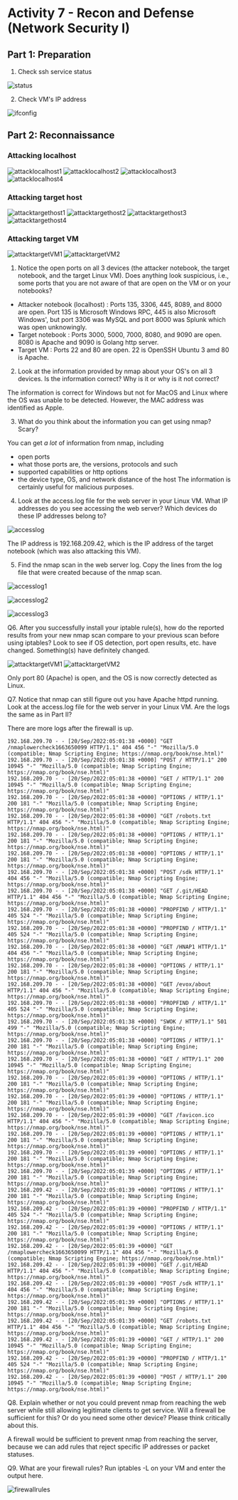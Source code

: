 # Activity 7 - Recon and Defense (Network Security I)

## Part 1: Preparation

1. Check ssh service status

![status](status.png)

2. Check VM's IP address

![ifconfig](ifconfig.png)

## Part 2: Reconnaissance

### Attacking localhost
![attacklocalhost1](attacklocalhost1.png)
![attacklocalhost2](attacklocalhost2.png)
![attacklocalhost3](attacklocalhost3.png)
![attacklocalhost4](attacklocalhost4.png)

### Attacking target host
![attacktargethost1](attacktargethost1.png)
![attacktargethost2](attacktargethost2.png)
![attacktargethost3](attacktargethost3.png)
![attacktargethost4](attacktargethost4.png)

### Attacking target VM
![attacktargetVM1](attacktargetVM1.png)
![attacktargetVM2](attacktargetVM2.png)

1. Notice the open ports on all 3 devices (the attacker notebook, the target notebook, and the target Linux VM). Does anything look suspicious, i.e., some ports that you are not aware of that are open on the VM or on your notebooks?

- Attacker notebook (localhost) : Ports 135, 3306, 445, 8089, and 8000 are open. Port 135 is Microsoft Windows RPC, 445 is also Microsoft Windows', but port 3306 was MySQL and port 8000 was Splunk which was open unknowingly.
- Target notebook : Ports 3000, 5000, 7000, 8080, and 9090 are open. 8080 is Apache and 9090 is Golang http server.
- Target VM : Ports 22 and 80 are open. 22 is OpenSSH Ubuntu 3 amd 80 is Apache.

2. Look at the information provided by nmap about your OS's on all 3 devices. Is the information correct? Why is it or why is it not correct?

The information is correct for Windows but not for MacOS and Linux where the OS was unable to be detected. However, the MAC address was identified as Apple.

3. What do you think about the information you can get using nmap? Scary?

You can get _a lot_ of information from nmap, including
- open ports
- what those ports are, the versions, protocols and such
- supported capabilities or http options
- the device type, OS, and network distance of the host
The information is certainly useful for malicious purposes.

4. Look at the access.log file for the web server in your Linux VM. What IP addresses do you see accessing the web server? Which devices do these IP addresses belong to?

![accesslog](accesslog.png)

The IP address is 192.168.209.42, which is the IP address of the target notebook (which was also attacking this VM).

5. Find the nmap scan in the web server log. Copy the lines from the log file that were created because of the nmap scan.

![accesslog1](accesslog1.png)

![accesslog2](accesslog2.png)

![accesslog3](accesslog3.png)

Q6. After you successfully install your iptable rule(s), how do the reported results from your new nmap scan compare to your previous scan before using iptables? Look to see if OS detection, port open results, etc. have changed. Something(s) have definitely changed.

![attacktargetVM1](attacktargetVM_firewall1.png)
![attacktargetVM2](attacktargetVM_firewall2.png)

Only port 80 (Apache) is open, and the OS is now correctly detected as Linux.

Q7. Notice that nmap can still figure out you have Apache httpd running. Look at the access.log file for the web server in your Linux VM. Are the logs the same as in Part II?

There are more logs after the firewall is up.

```
192.168.209.70 - - [20/Sep/2022:05:01:38 +0000] "GET /nmaplowercheck1663650099 HTTP/1.1" 404 456 "-" "Mozilla/5.0 (compatible; Nmap Scripting Engine; https://nmap.org/book/nse.html)"
192.168.209.70 - - [20/Sep/2022:05:01:38 +0000] "POST / HTTP/1.1" 200 10945 "-" "Mozilla/5.0 (compatible; Nmap Scripting Engine; https://nmap.org/book/nse.html)"
192.168.209.70 - - [20/Sep/2022:05:01:38 +0000] "GET / HTTP/1.1" 200 10945 "-" "Mozilla/5.0 (compatible; Nmap Scripting Engine; https://nmap.org/book/nse.html)"
192.168.209.70 - - [20/Sep/2022:05:01:38 +0000] "OPTIONS / HTTP/1.1" 200 181 "-" "Mozilla/5.0 (compatible; Nmap Scripting Engine; https://nmap.org/book/nse.html)"
192.168.209.70 - - [20/Sep/2022:05:01:38 +0000] "GET /robots.txt HTTP/1.1" 404 456 "-" "Mozilla/5.0 (compatible; Nmap Scripting Engine; https://nmap.org/book/nse.html)"
192.168.209.70 - - [20/Sep/2022:05:01:38 +0000] "OPTIONS / HTTP/1.1" 200 181 "-" "Mozilla/5.0 (compatible; Nmap Scripting Engine; https://nmap.org/book/nse.html)"
192.168.209.70 - - [20/Sep/2022:05:01:38 +0000] "OPTIONS / HTTP/1.1" 200 181 "-" "Mozilla/5.0 (compatible; Nmap Scripting Engine; https://nmap.org/book/nse.html)"
192.168.209.70 - - [20/Sep/2022:05:01:38 +0000] "POST /sdk HTTP/1.1" 404 456 "-" "Mozilla/5.0 (compatible; Nmap Scripting Engine; https://nmap.org/book/nse.html)"
192.168.209.70 - - [20/Sep/2022:05:01:38 +0000] "GET /.git/HEAD HTTP/1.1" 404 456 "-" "Mozilla/5.0 (compatible; Nmap Scripting Engine; https://nmap.org/book/nse.html)"
192.168.209.70 - - [20/Sep/2022:05:01:38 +0000] "PROPFIND / HTTP/1.1" 405 524 "-" "Mozilla/5.0 (compatible; Nmap Scripting Engine; https://nmap.org/book/nse.html)"
192.168.209.70 - - [20/Sep/2022:05:01:38 +0000] "PROPFIND / HTTP/1.1" 405 524 "-" "Mozilla/5.0 (compatible; Nmap Scripting Engine; https://nmap.org/book/nse.html)"
192.168.209.70 - - [20/Sep/2022:05:01:38 +0000] "GET /HNAP1 HTTP/1.1" 404 456 "-" "Mozilla/5.0 (compatible; Nmap Scripting Engine; https://nmap.org/book/nse.html)"
192.168.209.70 - - [20/Sep/2022:05:01:38 +0000] "OPTIONS / HTTP/1.1" 200 181 "-" "Mozilla/5.0 (compatible; Nmap Scripting Engine; https://nmap.org/book/nse.html)"
192.168.209.70 - - [20/Sep/2022:05:01:38 +0000] "GET /evox/about HTTP/1.1" 404 456 "-" "Mozilla/5.0 (compatible; Nmap Scripting Engine; https://nmap.org/book/nse.html)"
192.168.209.70 - - [20/Sep/2022:05:01:38 +0000] "PROPFIND / HTTP/1.1" 405 524 "-" "Mozilla/5.0 (compatible; Nmap Scripting Engine; https://nmap.org/book/nse.html)"
192.168.209.70 - - [20/Sep/2022:05:01:38 +0000] "SWOK / HTTP/1.1" 501 499 "-" "Mozilla/5.0 (compatible; Nmap Scripting Engine; https://nmap.org/book/nse.html)"
192.168.209.70 - - [20/Sep/2022:05:01:38 +0000] "OPTIONS / HTTP/1.1" 200 181 "-" "Mozilla/5.0 (compatible; Nmap Scripting Engine; https://nmap.org/book/nse.html)"
192.168.209.70 - - [20/Sep/2022:05:01:38 +0000] "GET / HTTP/1.1" 200 10945 "-" "Mozilla/5.0 (compatible; Nmap Scripting Engine; https://nmap.org/book/nse.html)"
192.168.209.70 - - [20/Sep/2022:05:01:39 +0000] "OPTIONS / HTTP/1.1" 200 181 "-" "Mozilla/5.0 (compatible; Nmap Scripting Engine; https://nmap.org/book/nse.html)"
192.168.209.70 - - [20/Sep/2022:05:01:39 +0000] "OPTIONS / HTTP/1.1" 200 181 "-" "Mozilla/5.0 (compatible; Nmap Scripting Engine; https://nmap.org/book/nse.html)"
192.168.209.70 - - [20/Sep/2022:05:01:39 +0000] "GET /favicon.ico HTTP/1.1" 404 456 "-" "Mozilla/5.0 (compatible; Nmap Scripting Engine; https://nmap.org/book/nse.html)"
192.168.209.70 - - [20/Sep/2022:05:01:39 +0000] "OPTIONS / HTTP/1.1" 200 181 "-" "Mozilla/5.0 (compatible; Nmap Scripting Engine; https://nmap.org/book/nse.html)"
192.168.209.70 - - [20/Sep/2022:05:01:39 +0000] "OPTIONS / HTTP/1.1" 200 181 "-" "Mozilla/5.0 (compatible; Nmap Scripting Engine; https://nmap.org/book/nse.html)"
192.168.209.70 - - [20/Sep/2022:05:01:39 +0000] "OPTIONS / HTTP/1.1" 200 181 "-" "Mozilla/5.0 (compatible; Nmap Scripting Engine; https://nmap.org/book/nse.html)"
192.168.209.42 - - [20/Sep/2022:05:01:39 +0000] "OPTIONS / HTTP/1.1" 200 181 "-" "Mozilla/5.0 (compatible; Nmap Scripting Engine; https://nmap.org/book/nse.html)"
192.168.209.42 - - [20/Sep/2022:05:01:39 +0000] "PROPFIND / HTTP/1.1" 405 524 "-" "Mozilla/5.0 (compatible; Nmap Scripting Engine; https://nmap.org/book/nse.html)"
192.168.209.42 - - [20/Sep/2022:05:01:39 +0000] "OPTIONS / HTTP/1.1" 200 181 "-" "Mozilla/5.0 (compatible; Nmap Scripting Engine; https://nmap.org/book/nse.html)"
192.168.209.42 - - [20/Sep/2022:05:01:39 +0000] "GET /nmaplowercheck1663650099 HTTP/1.1" 404 456 "-" "Mozilla/5.0 (compatible; Nmap Scripting Engine; https://nmap.org/book/nse.html)"
192.168.209.42 - - [20/Sep/2022:05:01:39 +0000] "GET /.git/HEAD HTTP/1.1" 404 456 "-" "Mozilla/5.0 (compatible; Nmap Scripting Engine; https://nmap.org/book/nse.html)"
192.168.209.42 - - [20/Sep/2022:05:01:39 +0000] "POST /sdk HTTP/1.1" 404 456 "-" "Mozilla/5.0 (compatible; Nmap Scripting Engine; https://nmap.org/book/nse.html)"
192.168.209.42 - - [20/Sep/2022:05:01:39 +0000] "OPTIONS / HTTP/1.1" 200 181 "-" "Mozilla/5.0 (compatible; Nmap Scripting Engine; https://nmap.org/book/nse.html)"
192.168.209.42 - - [20/Sep/2022:05:01:39 +0000] "GET /robots.txt HTTP/1.1" 404 456 "-" "Mozilla/5.0 (compatible; Nmap Scripting Engine; https://nmap.org/book/nse.html)"
192.168.209.42 - - [20/Sep/2022:05:01:39 +0000] "GET / HTTP/1.1" 200 10945 "-" "Mozilla/5.0 (compatible; Nmap Scripting Engine; https://nmap.org/book/nse.html)"
192.168.209.42 - - [20/Sep/2022:05:01:39 +0000] "PROPFIND / HTTP/1.1" 405 524 "-" "Mozilla/5.0 (compatible; Nmap Scripting Engine; https://nmap.org/book/nse.html)"
192.168.209.42 - - [20/Sep/2022:05:01:39 +0000] "POST / HTTP/1.1" 200 10945 "-" "Mozilla/5.0 (compatible; Nmap Scripting Engine; https://nmap.org/book/nse.html)"
```

Q8. Explain whether or not you could prevent nmap from reaching the web server while still allowing legitimate clients to get service. Will a firewall be sufficient for this? Or do you need some other device? Please think critically about this.

A firewall would be sufficient to prevent nmap from reaching the server, because we can add rules that reject specific IP addresses or packet statuses.

Q9. What are your firewall rules? Run iptables -L on your VM and enter the output here.

![firewallrules](firewall.png)